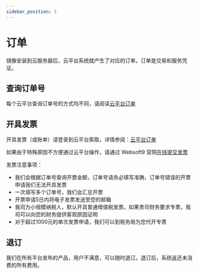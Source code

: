 ```yaml
---
sidebar_position: 3
---
```


# 订单

镜像安装到云服务器后，云平台系统就产生了对应的订单。订单是交易和服务凭证。

## 查询订单号

每个云平台查询订单号的方式均不同，请阅读[云平台订单](../subscription/marketplace/)

## 开具发票

开具发票（或账单）请登录到云平台索取，详情参阅：[云平台订单](../subscription/marketplace/)    

如果由于特殊原因不方便通过云平台操作，请通过 Websoft9 官网[在线提交发票](https://share.hsforms.com/1GJv3at4TRpOXm_YW_76OVg568t5)

发票注意事项：

* 我们会根据订单号查询开票金额，订单号请务必填写准确，订单号错误的开票申请我们无法开具发票
* 一次填写多个订单号，我们会汇总开票
* 开票申请5日内将电子发票发送至您的邮箱
* 我司为小规模纳税人，默认开具普通增值税发票。如果贵司财务要求专票，我司可以向您的财务提供客观原因证明
* 对于超过1000元的单次发票申请，我们可以到税务局为您代开专票

## 退订

我们在所有平台发布的产品，用户不满意，可以随时退订。退订后，系统返还未消费的所有费用。
